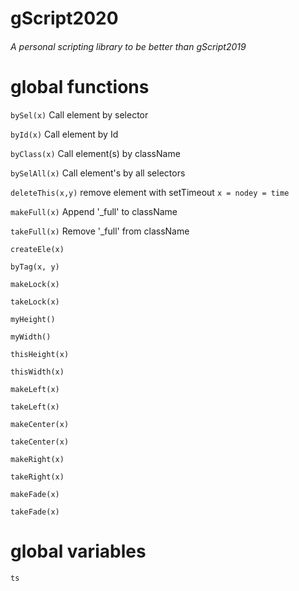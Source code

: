 # gScript2020
<h6>A personal scripting library to be better than gScript2019<h6>

<h1>global functions</h1>
<p><code>bySel(x)</code> Call element by selector</p>
<p><code>byId(x)</code> Call element by Id</p>
<p><code>byClass(x)</code> Call element(s) by className</p>
<p><code>bySelAll(x)</code> Call element's by all selectors</p>
<p><code>deleteThis(x,y)</code> remove element with setTimeout <code>x = node</code><code>y = time</code></p>
<p><code>makeFull(x)</code> Append '_full' to className</p>
<p><code>takeFull(x)</code> Remove '_full' from className</p>
<p><code>createEle(x)</code></p>
<p><code>byTag(x, y)</code></p>
<p><code>makeLock(x)</code></p>
<p><code>takeLock(x)</code></p>
<p><code>myHeight()</code></p>
<p><code>myWidth()</code></p>
<p><code>thisHeight(x)</code></p>
<p><code>thisWidth(x)</code></p>
<p><code>makeLeft(x)</code></p>
<p><code>takeLeft(x)</code></p>
<p><code>makeCenter(x)</code></p>
<p><code>takeCenter(x)</code></p>
<p><code>makeRight(x)</code></p>
<p><code>takeRight(x)</code></p>
<p><code>makeFade(x)</code></p>
<p><code>takeFade(x)</code></p>

<h1>global variables</h1>
<p><code>ts</code></p>
